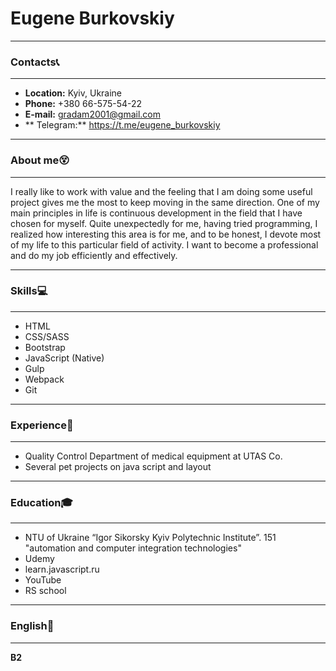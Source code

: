 # Eugene Burkovskiy
***
### Contacts📞
***
- **Location:** Kyiv, Ukraine
- **Phone:** +380 66-575-54-22
- **E-mail:** gradam2001@gmail.com
- ** Telegram:** https://t.me/eugene_burkovskiy
***
### About me😵
***
I really like to work with value and the feeling that I am doing some useful project gives me the most to keep moving in the same direction. One of my main principles in life is continuous development in the field that I have chosen for myself. Quite unexpectedly for me, having tried programming, I realized how interesting this area is for me, and to be honest, I devote most of my life to this particular field of activity. I want to become a professional and do my job efficiently and effectively.
***
### Skills💻
***
- HTML
- CSS/SASS
- Bootstrap
- JavaScript (Native)
- Gulp
- Webpack
- Git
***
### Experience💼
***
- Quality Control Department of medical equipment at UTAS Co.
- Several pet projects on java script and layout
***
### Education🎓
***
- NTU of Ukraine “Igor Sikorsky Kyiv Polytechnic Institute”. 151 "automation and computer integration technologies"
- Udemy
- learn.javascript.ru
- YouTube
- RS school
***
### English💬
***
**B2**
